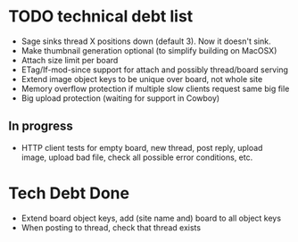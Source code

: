 # TODO technical debt list

*   Sage sinks thread X positions down (default 3). Now it doesn't sink.
*   Make thumbnail generation optional (to simplify building on MacOSX)
*   Attach size limit per board
*   ETag/If-mod-since support for attach and possibly thread/board serving
*   Extend image object keys to be unique over board, not whole site
*   Memory overflow protection if multiple slow clients request same big file
*   Big upload protection (waiting for support in Cowboy)

## In progress

*   HTTP client tests for empty board, new thread, post reply, upload image,
    upload bad file, check all possible error conditions, etc.

# Tech Debt Done

*   Extend board object keys, add (site name and) board to all object keys
*   When posting to thread, check that thread exists
